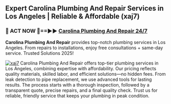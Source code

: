 ## Expert Carolina Plumbing And Repair Services in Los Angeles | Reliable & Affordable (xaj7)  

<h3>🚿 ACT NOW 🌟==►► <a href="https://tinyurl.com/2ne6vx2x" rel="nofollow">Carolina Plumbing And Repair 24/7</a></h3>

**Carolina Plumbing And Repair** provides top-notch plumbing services in Los Angeles. From repairs to installations, enjoy free consultations + same-day service. Trusted Solutions 2025!

[![xaj7](https://i.imgur.com/4PFF4AK.jpeg)](https://tinyurl.com/2ne6vx2x)
Carolina Plumbing And Repair offers top-tier plumbing services in Los Angeles, combining expertise with affordability. Our pricing reflects quality materials, skilled labor, and efficient solutions—no hidden fees. From leak detection to pipe replacement, we use advanced tools for lasting results. The process starts with a thorough inspection, followed by a transparent quote, precise repairs, and a final quality check. Trust us for reliable, friendly service that keeps your plumbing in peak condition.